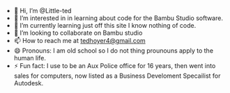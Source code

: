 - 👋 Hi, I’m @Little-ted
- 👀 I’m interested in in learning about code for the Bambu Studio software.
- 🌱 I’m currently learning just off this site I know nothing of code.
- 💞️ I’m looking to collaborate on Bambu studio
- 📫 How to reach me at tedhoyer4@gmail.com
- 😄 Pronouns: I am old school so I do not thing prounouns apply to the human life.
- ⚡ Fun fact: I use to be an Aux Police office for 16 years, then went into sales for computers, now listed as a Business Develoment Specailist for Autodesk.

<!---
Little-ted/Little-ted is a ✨ special ✨ repository because its `README.md` (this file) appears on your GitHub profile.
You can click the Preview link to take a look at your changes.
--->
